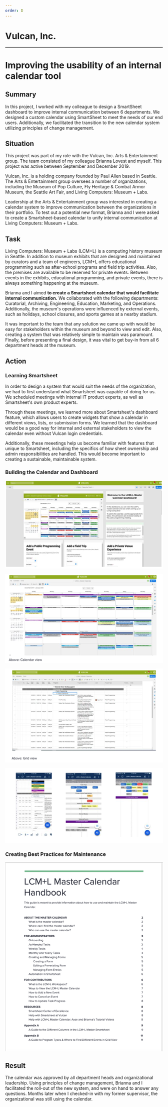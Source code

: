 ```yaml
---
order: D
---
```


# Vulcan, Inc.
---
# Improving the usability of an internal calendar tool

## Summary

In this project, I worked with my colleague to design a SmartSheet dashboard to improve internal communication between 6 departments. We designed a custom calendar using SmartSheet to meet the needs of our end users. Additionally, we facilitated the transition to the new calendar system utilizing principles of change management.

## Situation 

This project was part of my role with the Vulcan, Inc. Arts & Entertainment group. The team consisted of my colleague Brianna Lovest and myself. This project was active between September and December 2019.

Vulcan, Inc. is a holding company founded by Paul Allen based in Seattle. The Arts & Entertainment group oversees a number of organizations, including the Museum of Pop Culture, Fly Heritage & Combat Armor Museum, the Seattle Art Fair, and Living Computers: Museum + Labs. 

Leadership at the Arts & Entertainment group was interested in creating a calendar system to improve communication between the organizations in their portfolio. To test out a potential new format, Brianna and I were asked to create a Smartsheet-based calendar to unify internal communication at Living Computers: Museum + Labs. 


## Task 

Living Computers: Museum + Labs (LCM+L) is a computing history museum in Seattle. In addition to museum exhibits that are designed and maintained by curators and a team of engineers, LCM+L offers educational programming such as after-school programs and field trip activities. Also, the premises are available to be reserved for private events. Between events in the exhibits, educational programming, and private events, there is always something happening at the museum.

Brianna and I aimed **to create a Smartsheet calendar that would facilitate internal communication.** We collaborated with the following departments: Curatorial, Archiving, Engineering, Education, Marketing, and Operations. Additionally, the museum's operations were influenced by external events, such as holidays, school closures, and sports games at a nearby stadium.

It was important to the team that any solution we came up with would be easy for stakeholders within the museum and beyond to view and edit. Also, creating a system that was relatively simple to maintain was paramount. Finally, before presenting a final design, it was vital to get buy-in from all 6 department heads at the museum.

## Action

### Learning Smartsheet

In order to design a system that would suit the needs of the organization, we had to first understand what Smartsheet was capable of doing for us. We scheduled meetings with internal IT product experts, as well as Smartsheet's own product experts.

Through these meetings, we learned more about Smartsheet's dashboard feature, which allows users to create widgets that show a calendar in different views, lists, or submission forms. We learned that the dashboard would be a good way for internal and external stakeholders to view the calendar even without Vulcan login credentials.

Additionally, these meeetings help us become familiar with features that unique to Smartsheet, including the specifics of how sheet ownership and admin responsibilities are handled. This would become important to creating a sustainable, maintainable system.
<!-- 
### Stakeholder interviews
 -->
### Building the Calendar and Dashboard

![](/static/vulcan-dashboard.png/)

![](/static/vulcan-calendar-view.png/)

![](/static/vulcan-grid-view.png/)

![](/static/vulcan-mobile.png/)

### Creating Best Practices for Maintenance

![](/static/vulcan-handbook-screen.png/)

## Result

The calendar was approved by all department heads and organizational leadership. Using principles of change management, Brianna and I facilitated the roll-out of the new system, and were on hand to answer any questions. Months later when I checked-in with my former supervisor, the organizational was still using the calendar.

